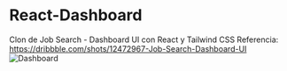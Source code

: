 # React-Dashboard
Clon de Job Search - Dashboard UI con React y Tailwind CSS
Referencia: https://dribbble.com/shots/12472967-Job-Search-Dashboard-UI
&nbsp;
![Dashboard](https://user-images.githubusercontent.com/105466130/229315670-7d1bb922-50d1-4e4c-aa5a-7e64982794b4.png)
